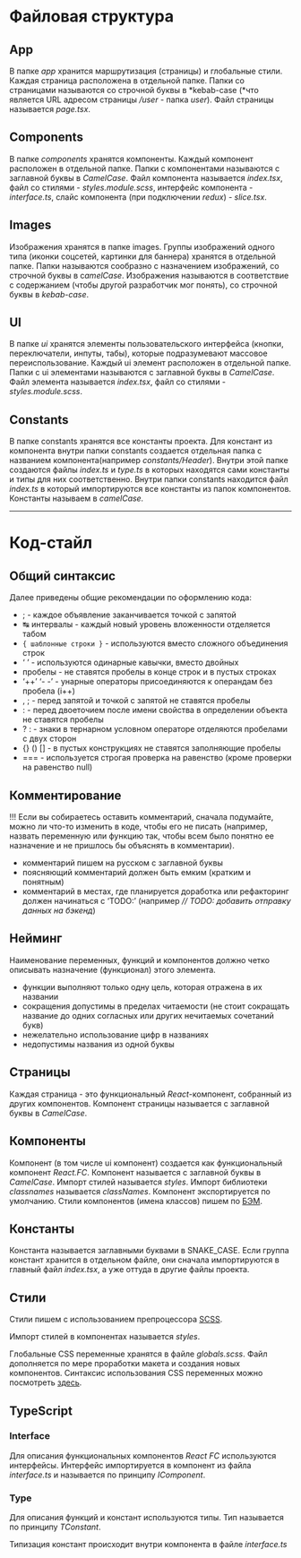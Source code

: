 # Файловая структура

## App

В папке *app* хранится маршрутизация (страницы) и глобальные стили. Каждая страница расположена в отдельной папке. Папки со страницами называются со строчной буквы в *kebab-case (*что является URL адресом страницы */user* - папка *user*). Файл страницы называется *page.tsx*.

## Components

В папке *components* хранятся компоненты. Каждый компонент расположен в отдельной папке. Папки с компонентами называются с заглавной буквы в *CamelCase*. Файл компонента называется *index.tsx*, файл со стилями - *styles.module.scss*, интерфейс компонента - *interface.ts*, слайс компонента (при подключении *redux*) - *slice.tsx*. 

## Images

Изображения хранятся в папке images. Группы изображений одного типа (иконки соцсетей, картинки для баннера) хранятся в отдельной папке. Папки называются сообразно с назначением изображений, со строчной буквы в с*amelCase*. Изображения называются в соответствие с содержанием (чтобы другой разработчик мог понять), со строчной буквы в *kebab-case*.

## UI

В папке *ui* хранятся элементы пользовательского интерфейса (кнопки, переключатели, инпуты, табы), которые подразумевают массовое переиспользование. Каждый ui элемент расположен в отдельной папке. Папки с ui элементами называются с заглавной буквы в *CamelCase*. Файл элемента называется *index.tsx*, файл со стилями - *styles.module.scss*.

## Constants

В папке constants хранятся все константы проекта. Для констант из компонента внутри папки constants создается отдельная папка с названием компонента(например *constants/Header*). Внутри этой папке создаются файлы *index.ts* и *type.ts* в которых находятся сами константы и типы для них соответственно. Внутри папки constants находится файл *index.ts* в который импортируются все константы из папок компонентов. Константы называем в *camelCase.*

---

# Код-стайл

## Общий синтаксис

Далее приведены общие рекомендации по оформлению кода:

- ; - каждое объявление заканчивается точкой с запятой
- ↹ интервалы - каждый новый уровень вложенности отделяется табом
- `{ шаблонные строки }`  - используются вместо сложного объединения строк
- ‘ ’ - используются одинарные кавычки, вместо двойных
- пробелы - не ставятся пробелы в конце строк и в пустых строках
- ‘++’  ‘- -’  - унарные операторы присоединяются к операндам без пробела (i++)
- , ; - перед запятой и точкой с запятой не ставятся пробелы
- : - перед двоеточием после имени свойства в определении объекта не ставятся пробелы
- ? : - знаки в тернарном условном операторе отделяются пробелами с двух сторон
- {} () [] - в пустых конструкциях не ставятся заполняющие пробелы
- === - используется строгая проверка на равенство (кроме проверки на равенство null)

## Комментирование

!!! Если вы собираетесь оставить комментарий, сначала подумайте, можно ли что-то изменить в коде, чтобы его не писать (например, назвать переменную или функцию так, чтобы всем было понятно ее назначение и не пришлось бы объяснять в комментарии).

- комментарий пишем на русском с заглавной буквы
- поясняющий комментарий должен быть емким (кратким и понятным)
- комментарий в местах, где планируется доработка или рефакторинг должен начинаться с ‘TODO:’ (например *// TODO: добавить отправку данных на бэкенд*)

## Нейминг

Наименование переменных, функций и компонентов должно четко описывать назначение (функционал) этого элемента.

- функции выполняют только одну цель, которая отражена в их названии
- сокращения допустимы в пределах читаемости (не стоит сокращать название до одних согласных или других нечитаемых сочетаний букв)
- нежелательно использование цифр в названиях
- недопустимы названия из одной буквы

## Страницы

Каждая страница -  это функциональный *React*-компонент, собранный из других компонентов. Компонент страницы называется с заглавной буквы в *CamelCase*.

## Компоненты

Компонент (в том числе ui компонент) создается как функциональный компонент *React.FC*. Компонент называется с заглавной буквы в *CamelCase*. Импорт стилей называется *styles*. Импорт библиотеки *classnames* называется *classNames*. Компонент экспортируется по умолчанию. Стили компонентов (имена классов) пишем по [БЭМ](https://ru.bem.info/methodology/naming-convention/).

## Константы

Константа называется заглавными буквами в SNAKE_CASE. Если группа констант хранится в отдельном файле, они сначала импортируются в главный файл *index.tsx*, а уже оттуда в другие файлы проекта.

## Стили

Стили пишем с использованием препроцессора [SCSS](https://sass-lang.com/documentation/style-rules/).

Импорт стилей в компонентах называется *styles*. 

Глобальные CSS переменные хранятся в файле *globals.scss*. Файл дополняется по мере проработки макета и создания новых компонентов. Синтаксис использования CSS переменных можно посмотреть [здесь](https://developer.mozilla.org/ru/docs/Web/CSS/--*).

## TypeScript

### Interface

Для описания функциональных компонентов *React FC* используются интерфейсы. Интерфейс импортируется в компонент из файла *interface.ts* и называется по принципу *IComponent*.

### Type

Для описания функций и констант используются типы. Тип называется по принципу *TConstant*.

Типизация констант происходит внутри компонента в файле *interface.ts*
